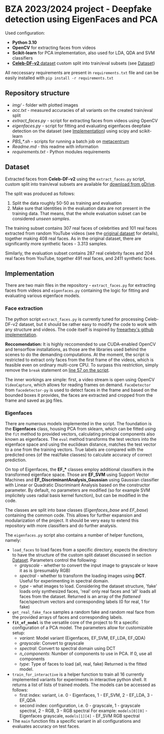 # BZA 2023/2024 project - Deepfake detection using EigenFaces and PCA

Used configuration:
- **Python 3.10**
- **OpenCV** for extracting faces from videos
- **Scikit-learn** for PCA implementation, also used for LDA, QDA and SVM classifiers
- [**Celeb-DF-v2** dataset](https://github.com/yuezunli/celeb-deepfakeforensics) custom split into train/eval subsets (see [Dataset](#dataset))

All neccessary requirements are present in `requirements.txt` file and can be easily installed with `pip install -r requirements.txt`

## Repository structure

- *img/* - folder with plotted images
- *acc.txt* - measured accuracies of all variants on the created train/eval split
- *extract_faces.py* - script for extracting faces from videos using OpenCV
- *eigenfaces.py* - script for fitting and evaluating eigenfaces deepfake detection on the dataset (see [Implementation](#implementation)) using scipy and scikit-learn
- *PBS_\*.sh* - scripts for running a batch job on [metacentrum](https://metavo.metacentrum.cz/)
- *Readme.md* - this readme with information
- *requirements.txt* - Python modules requirements

## Dataset

Extracted faces from **Celeb-DF-v2** using the `extract_faces.py` script, custom split into train/eval subsets are available for [download from gDrive](https://drive.google.com/file/d/1vGzPvH1nHLRtv2PoRjMMAvqmd35pCE8R/view?usp=sharing).

The split was produced as follows:
1. Split the data roughly 50-50 as training and evaluation
2. Make sure that identities in the evaluation data are not present in the training data. That means, that the whole evaluation subset can be considered *unseen samples*.

The training subset contains 307 real faces of celebrities and 101 real faces extracted from random YouTube videos (see the [original dataset](https://github.com/yuezunli/celeb-deepfakeforensics) for details), together making 408 real faces. As in the original dataset, there are significantly more synthetic faces - 3.313 samples.

Similarly, the evaluation subset contains 287 real celebrity faces and 204 real faces from YouTube, together 491 real faces, and 2411 synthetic faces.

## Implementation

There are two main files in the repository - `extract_faces.py` for extracting faces from videos and `eigenfaces.py` containing the logic for fitting and evaluating various eigenface models.

### Face extraction

The python script `extract_faces.py` is currently tuned for processing Celeb-DF-v2 dataset, but it should be rather easy to modify the code to work with any structure and videos. The code itself is inspired by [freearhey's github implementation](https://github.com/freearhey/face-extractor/tree/master). 

**Reccomendation:** It is highly reccomended to use CUDA-enabled OpenCV and tensorflow installations, as those are the libraries used behind the scenes to do the demanding computations. At the moment, the script is restricted to extract only faces from the first frame of the videos, which is feasible even on ordinary multi-core CPU. To surpass this restriction, simply remove the `break` statement on [line 57 on the script](https://github.com/vojteskas/EigenFaces/blob/main/extract_faces.py#L57).

The inner workings are simple: first, a video stream is open using OpenCV `VideoCapture`, which allows for reading frames on demand. `FaceDetector` from `facedetector-py` is used to detect faces in the frame and based on the bounded boxes it provides, the faces are extracted and cropped from the frame and saved as jpg files.

### Eigenfaces

There are numerous models implemented in the script. The foundation is the **Eigenfaces** class, housing PCA from sklearn, which can be fitted using the `fit` method to provided vectors, calculating principal components also known as eigenfaces. The `eval` method transforms the test vectors into the eigenface space and using the euclidean distance, matches the test vector to a one from the training vectors. True labels are compared with the predicted ones (of the real/fake classes) to calculate accuracy of correct prediction.

On top of Eigenfaces, the **EF_\*** classes employ additional classifiers in the transformed eigenface space. Those are **EF_SVM** using Support Vector Machines and **EF_DiscriminantAnalysis_Gaussian** using Gaussian classifier with Linear or Quadratic Discriminant Analysis based on the constructor parameter. By default, no parameters are modified (so for example SVM implicitely uses radial basis kernel function), but can be modified in the code.

The classes are split into base classes (*Eigenfaces_base* and *EF_base*) containing the common code. This allows for further expansion and modularization of the project. It should be very easy to extend this repository with more classifiers and do further analysis.

The `eigenfaces.py` script also contains a number of helper functions, namely:
- `load_faces` to load faces from a specific directory, expects the directory to have the structure of the custom split dataset discussed in section [Dataset](#dataset). Parameters control the following:
    - *grayscale* - whether to convert the input image to grayscale or leave it as is (presumably RGB)
    - *spectral* - whether to transform the loading images using **DCT**. Useful for experimenting in spectral domain.
    - *type* - what images to load. Considering the dataset structure, 'fake' loads only synthesized faces, 'real' only real faces and 'all' loads all faces from the dataset.
Returned is an array of the *flattened* face/spectrum vectors and corresponding labels (0 for real, 1 for fake)
- `get_real_fake_face` samples a random fake and random real face from the provided arrays of faces and corresponding labels.
- **`fit_ef_model`** is the versatile core of the project to fit a specific configuration of a PCA model. The parameters allow for customizable setup:
    - *variant*: Model variant (Eigenfaces, EF_SVM, EF_LDA, EF_QDA)
    - *grayscale*: Convert to grayscale
    - *spectral*: Convert to spectral domain using DCT
    - *n_components*: Number of components to use in PCA. If 0, use all components
    - *type*: Type of faces to load (all, real, fake)
  Returned is the fitted model.
- `train_for_interactive` is a helper function to train all 16 currently implemented variants for experiments in interactive python shell. It returns a list of lists of trained models. The models can be accessed as follows:
    - first index: variant, i.e. 0 - Eigenfaces, 1 - EF_SVM, 2 - EF_LDA, 3 - EF_QDA
    - second index: configuration, i.e. 0 - grayscale, 1 - grayscale spectral, 2 - RGB, 3 - RGB spectral
    For example: `models[0][0]` - Eigenfaces grayscale, `models[1][4]` - EF_SVM RGB spectral
- The `main` function fits a specific variant in all configurations and evaluates accuracy on test faces.
